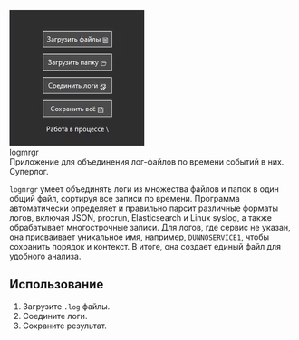 ![logmrgr](logmrgr010.gif)
</br>logmrgr
</br>Приложение для объединения лог-файлов по времени событий в них.
</br>Суперлог.

`logmrgr` умеет объединять логи из множества файлов и папок в один общий файл, сортируя все записи по времени. Программа автоматически определяет и правильно парсит различные форматы логов, включая JSON, procrun, Elasticsearch и Linux syslog, а также обрабатывает многострочные записи. Для логов, где сервис не указан, она присваивает уникальное имя, например, `DUNNOSERVICE1`, чтобы сохранить порядок и контекст. В итоге, она создает единый файл для удобного анализа.

## Использование
1. Загрузите `.log` файлы.
2. Соедините логи.
3. Сохраните результат.
